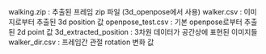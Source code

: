 walking.zip : 추출된 프레임 zip 파일 (3d_openpose에서 사용)
walker.csv : 이미지로부터 추출된 3d position 값
openpose_test.csv : 기본 openpose로부터 추출된 2d point 값
3d_extracted_position : 3차원 데이터가 공간상에 표현된 이미지들
walker_dir.csv : 프레임간 관절 rotation 변화 값
